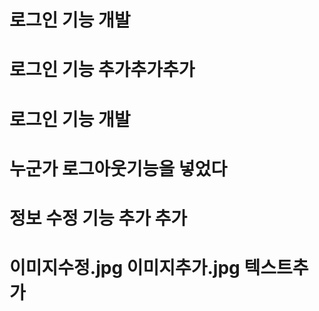 
# 로그인 기능 개발
# 로그인 기능 추가추가추가

# 로그인 기능 개발
# 누군가 로그아웃기능을 넣었다

# 정보 수정 기능 추가 추가

# 이미지수정.jpg 이미지추가.jpg 텍스트추가